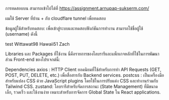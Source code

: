 การทดสอบบน สามารถเข้าไปได้ที่
https://assignment.arnupap-sukserm.com/

ผมใช้ Server ที่บ้าน + กับ cloudflare tunnel เพื่อทดสอบ

ข้อมูลผู้ใช้สำหรับทดสอบ:
เพื่อเข้าสู่ระบบและทดสอบฟังก์ชันการทำงาน สามารถใช้ชื่อผู้ใช้ (username) ดังนี้

test
Wittawat98
Hawaii51
Zach

Libraries และ Packages ที่ใช้งาน
นี่คือรายการของไลบรารีและแพ็กเกจหลักที่ใช้ในการพัฒนาส่วน Front-end ของโปรเจกต์นี้:

Dependencies
axios : HTTP Client ยอดนิยมที่ใช้สำหรับการทำ API Requests (GET, POST, PUT, DELETE, etc.) เพื่อสื่อสารกับ Backend services.
postcss : เป็นเครื่องมือสำหรับแปลง CSS ด้วย JavaScript plugins โดยใช้ในการปรับแต่ง CSS และทำงานร่วมกับ Tailwind CSS.
zustand: ไลบรารีสำหรับจัดการสถานะ (State Management) ที่มีขนาดเล็ก, รวดเร็ว และใช้งานง่าย เหมาะสำหรับการจัดการ Global State ใน React applications.

